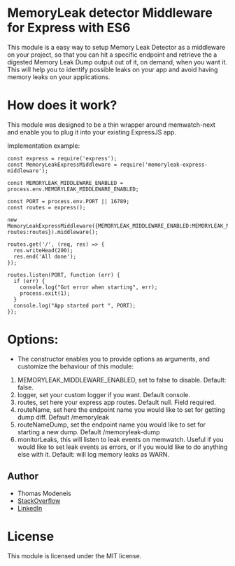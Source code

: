 # MemoryLeak detector Middleware for Express with ES6

This module is a easy way to setup Memory Leak Detector as a middleware on your project, so that you can hit a specific endpoint and retrieve the a digested Memory Leak Dump output out of it, on demand, when you want it.
This will help you to identify possible leaks on your app and avoid having memory leaks on your applications.

# How does it work?
This module was designed to be a thin wrapper around memwatch-next and enable you to plug it into your existing ExpressJS app. 


Implementation example:

```
const express = require('express');
const MemoryLeakExpressMiddleware = require('memoryleak-express-middleware');

const MEMORYLEAK_MIDDLEWARE_ENABLED = process.env.MEMORYLEAK_MIDDLEWARE_ENABLED;

const PORT = process.env.PORT || 16789;
const routes = express();

new MemoryLeakExpressMiddleware({MEMORYLEAK_MIDDLEWARE_ENABLED:MEMORYLEAK_MIDDLEWARE_ENABLED, routes:routes}).middleware();

routes.get('/', (req, res) => {
  res.writeHead(200);
  res.end('All done');
});

routes.listen(PORT, function (err) {
  if (err) {
    console.log("Got error when starting", err);
    process.exit(1);
  }
  console.log("App started port ", PORT);
});

```


# Options:
* The constructor enables you to provide options as arguments, and customize the behaviour of this module:
1) MEMORYLEAK_MIDDLEWARE_ENABLED, set to false to disable. Default: false.
2) logger, set your custom logger if you want. Default console.
3) routes, set here your express app routes. Default null. Field required.
4) routeName, set here the endpoint name you would like to set for getting dump diff. Default /memoryleak
5) routeNameDump, set the endpoint name you would like to set for starting a new dump. Default /memoryleak-dump
6) monitorLeaks, this will listen to leak events on memwatch. Useful if you would like to set leak events as errors, or if you would like to do anything else with it. Default: will log memory leaks as WARN.


## Author
* Thomas Modeneis
* [StackOverflow](https://careers.stackoverflow.com/thomasmodeneis)
* [LinkedIn](https://uk.linkedin.com/in/thomasmodeneis)

License
=======

This module is licensed under the MIT license.